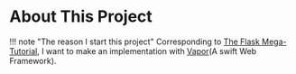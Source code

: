 # About This Project

!!! note "The reason I start this project"
    Corresponding to [The Flask Mega-Tutorial](https://blog.miguelgrinberg.com/post/the-flask-mega-tutorial-part-i-hello-world), I want to make an implementation with [Vapor](http://vapor.codes/)(A swift Web Framework).

<!-- !!! warning 
    Maybe you can not seen the comment details. That's because The Great Fire Wall of China(GFW). -->